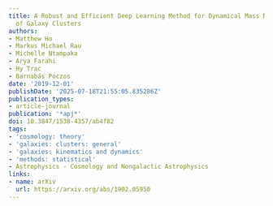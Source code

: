 ```yaml
---
title: A Robust and Efficient Deep Learning Method for Dynamical Mass Measurements
  of Galaxy Clusters
authors:
- Matthew Ho
- Markus Michael Rau
- Michelle Ntampaka
- Arya Farahi
- Hy Trac
- Barnabás Póczos
date: '2019-12-01'
publishDate: '2025-07-18T21:55:05.835286Z'
publication_types:
- article-journal
publication: '*apj*'
doi: 10.3847/1538-4357/ab4f82
tags:
- 'cosmology: theory'
- 'galaxies: clusters: general'
- 'galaxies: kinematics and dynamics'
- 'methods: statistical'
- Astrophysics - Cosmology and Nongalactic Astrophysics
links:
- name: arXiv
  url: https://arxiv.org/abs/1902.05950
---
```

